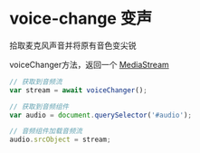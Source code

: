 # voice-change 变声

拾取麦克风声音并将原有音色变尖锐

voiceChanger方法，返回一个 [MediaStream](https://developer.mozilla.org/en-US/docs/Web/API/MediaStream)

```javascript
// 获取到音频流
var stream = await voiceChanger();

// 获取到音频组件
var audio = document.querySelector('#audio');

// 音频组件加载音频流
audio.srcObject = stream;
```
